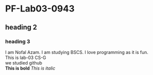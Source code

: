 # PF-Lab03-0943
## heading 2
### heading 3
I am Nofal Azam. I am studying BSCS. I love programming as it is fun.
<br/>
This is lab-03 CS-G
<br/>
we studied github
<br/>
**This is bold**
_This is italic_
